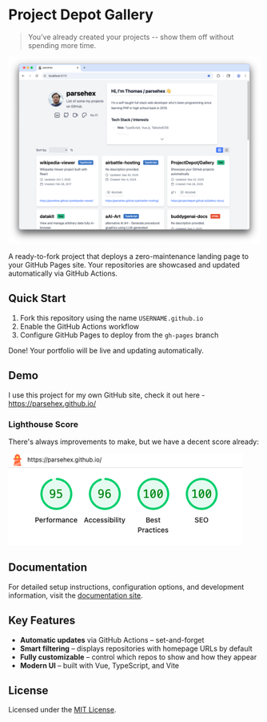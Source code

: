 # Project Depot Gallery

> You've already created your projects -- show them off without spending more time.

![Project Depot Gallery preview](./pd_gallery-preview.png)

A ready-to-fork project that deploys a zero-maintenance landing page to your GitHub Pages site. Your repositories are showcased and updated automatically via GitHub Actions.

## Quick Start

1. Fork this repository using the name `USERNAME.github.io`
2. Enable the GitHub Actions workflow
3. Configure GitHub Pages to deploy from the `gh-pages` branch

Done! Your portfolio will be live and updating automatically.

## Demo

I use this project for my own GitHub site, check it out here - <https://parsehex.github.io/>

### Lighthouse Score

There's always improvements to make, but we have a decent score already:

![Lighthouse score for parsehex.github.io](./lighthouse-score.png)

## Documentation

For detailed setup instructions, configuration options, and development information, visit the [documentation site](https://projectdepot.github.io/Gallery-docs/).

## Key Features

- **Automatic updates** via GitHub Actions – set-and-forget
- **Smart filtering** – displays repositories with homepage URLs by default
- **Fully customizable** – control which repos to show and how they appear
- **Modern UI** – built with Vue, TypeScript, and Vite

## License

Licensed under the [MIT License](LICENSE).
